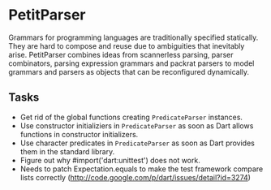 PetitParser
===========

Grammars for programming languages are traditionally specified statically. They are hard to compose and reuse due to ambiguities that inevitably arise. PetitParser combines ideas from scannerless parsing, parser combinators, parsing expression grammars and packrat parsers to model grammars and parsers as objects that can be reconfigured dynamically.

Tasks
-----
* Get rid of the global functions creating `PredicateParser` instances.
* Use constructor initializiers in `PredicateParser` as soon as Dart allows functions in constructor initializers.
* Use character predicates in `PredicateParser` as soon as Dart provides them in the standard library.
* Figure out why #import('dart:unittest') does not work.
* Needs to patch Expectation.equals to make the test framework compare lists correctly (http://code.google.com/p/dart/issues/detail?id=3274)